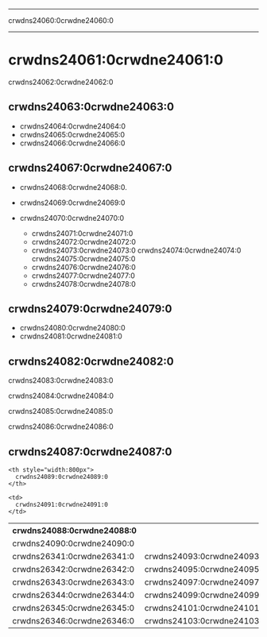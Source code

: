 * * *

crwdns24060:0crwdne24060:0

* * *

# crwdns24061:0crwdne24061:0

crwdns24062:0crwdne24062:0

## crwdns24063:0crwdne24063:0

  * crwdns24064:0crwdne24064:0
  * crwdns24065:0crwdne24065:0
  * crwdns24066:0crwdne24066:0

## crwdns24067:0crwdne24067:0

  * crwdns24068:0crwdne24068:0.
  * crwdns24069:0crwdne24069:0   
      
    
  * crwdns24070:0crwdne24070:0 
      * crwdns24071:0crwdne24071:0
      * crwdns24072:0crwdne24072:0
      * crwdns24073:0crwdne24073:0 crwdns24074:0crwdne24074:0 crwdns24075:0crwdne24075:0
      * crwdns24076:0crwdne24076:0
      * crwdns24077:0crwdne24077:0
      * crwdns24078:0crwdne24078:0

## crwdns24079:0crwdne24079:0

  * crwdns24080:0crwdne24080:0 
  * crwdns24081:0crwdne24081:0

## crwdns24082:0crwdne24082:0

crwdns24083:0crwdne24083:0

crwdns24084:0crwdne24084:0

crwdns24085:0crwdne24085:0

crwdns24086:0crwdne24086:0   
  


## crwdns24087:0crwdne24087:0

<table>
  <tr>
    <th style="width:200px">
      crwdns24088:0crwdne24088:0
    </th>
    
    <th style="width:800px">
      crwdns24089:0crwdne24089:0
    </th>
  </tr>
  
  <tr>
    <td>
      crwdns24090:0crwdne24090:0
    </td>
    
    <td>
      crwdns24091:0crwdne24091:0
    </td>
  </tr>
  
  <td>
    crwdns26341:0crwdne26341:0
  </td>
  
  <td>
    crwdns24093:0crwdne24093:0.
  </td></tr> 
  
  <td>
    crwdns26342:0crwdne26342:0
  </td>
  
  <td>
    crwdns24095:0crwdne24095:0
  </td></tr> 
  
  <td>
    crwdns26343:0crwdne26343:0
  </td>
  
  <td>
    crwdns24097:0crwdne24097:0
  </td></tr> 
  
  <td>
    crwdns26344:0crwdne26344:0
  </td>
  
  <td>
    crwdns24099:0crwdne24099:0
  </td></tr> 
  
  <td>
    crwdns26345:0crwdne26345:0
  </td>
  
  <td>
    crwdns24101:0crwdne24101:0
  </td></tr> 
  
  <td>
    crwdns26346:0crwdne26346:0
  </td>
  
  <td>
    crwdns24103:0crwdne24103:0
  </td>
</table>